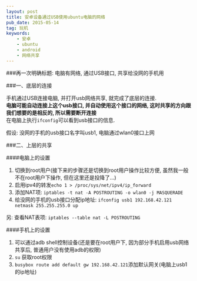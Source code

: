 ```yaml
---
layout: post
title: 安卓设备通过USB使用ubuntu电脑的网络
pub_date: 2015-05-14
tag: 玩机
keywords:
    - 安卓
    - ubuntu
    - android
    - 网络共享
---
```


###再一次明确标题: 电脑有网络, 通过USB接口, 共享给没网的手机用


###一、底层的连接

手机通过USB连接电脑, 并打开usb网络共享, 就完成了底层的连接.    
**电脑可能自动连接上这个usb接口, 并自动使用这个接口的网络, 这时共享的方向跟我们想要的是相反的, 所以需要断开连接**    
在电脑上执行`ifconfig`可以看到usb接口的信息.    
    
假设: 没网的手机的usb接口名字叫usb1, 电脑通过wlan0接口上网     


###二、上层的共享

####电脑上的设置
1. 切换到root用户(接下来的步骤还是切换到root用户操作比较方便, 虽然我一般不在root用户下操作, 但在这里还是投降了...)    
2. 启用ipv4的转发`echo 1 > /proc/sys/net/ipv4/ip_forward`     
3. 添加NAT项: `iptables -t nat -A POSTROUTING -o wlan0 -j MASQUERADE`    
4. 给没网的手机的usb接口分配ip地址: `ifconfig usb1 192.168.42.121 netmask 255.255.255.0 up`    

另: 查看NAT表项: `iptables --table nat -L POSTROUTING`

####手机上的设置
1. 可以通过adb shell控制设备(还是要在root用户下, 因为部分手机启用usb网络共享后, 普通用户没有使用adb的权限)    
2. `su` 获取root权限
3. `busybox route add default gw 192.168.42.121`添加默认网关(电脑上usb1的ip地址)

